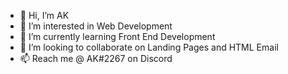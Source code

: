 - 👋 Hi, I’m AK
- 👀 I’m interested in Web Development 
- 🌱 I’m currently learning Front End Development
- 💞️ I’m looking to collaborate on Landing Pages and HTML Email
- 📫 Reach me @ AK#2267 on Discord

<!---
AKmgl/AKmgl is a ✨ special ✨ repository because its `README.md` (this file) appears on your GitHub profile.
You can click the Preview link to take a look at your changes.
--->
